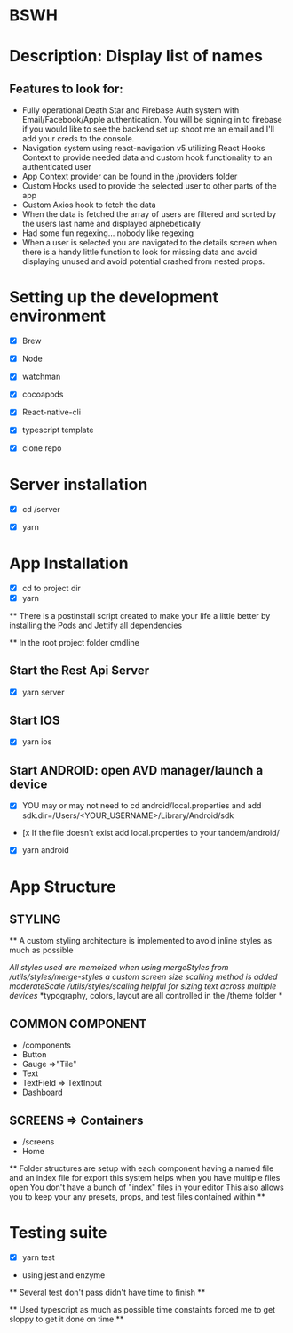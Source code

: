 # BSWH

# Description: Display list of names 

## Features to look for:
 * Fully operational Death Star and Firebase Auth system with Email/Facebook/Apple authentication. You will be signing in to firebase if you would like to see the backend set up shoot me an email and I'll add your creds to the console.
 * Navigation system using react-navigation v5 utilizing React Hooks Context to provide needed data and custom hook functionality to an authenticated user
 * App Context provider can be found in the /providers folder
 * Custom Hooks used to provide the selected user to other parts of the app
 * Custom Axios hook to fetch the data 
 * When the data is fetched the array of users are filtered and sorted by the users last name and displayed alphebetically
 * Had some fun regexing... nobody like regexing
 * When a user is selected you are navigated to the details screen when there is a handy little function to look for missing data and avoid displaying unused and avoid potential crashed from nested props.
 

# Setting up the development environment 

- [x] Brew
- [x] Node
- [x] watchman
- [x] cocoapods
- [x] React-native-cli
- [x] typescript template


- [x] clone repo 

# Server installation 
- [x] cd /server
- [x] yarn


# App Installation
- [x] cd to project dir 
- [x] yarn 

** There is a postinstall script created to make your life a little better by installing the Pods and Jettify all dependencies

** In the root project folder cmdline 

## Start the Rest Api Server
- [x] yarn server

## Start IOS 
- [x] yarn ios

## Start ANDROID: open AVD manager/launch a device 

- [x] YOU may or may not need to cd android/local.properties and add sdk.dir=/Users/<YOUR_USERNAME>/Library/Android/sdk
- [x If the file doesn't exist add local.properties to your tandem/android/

- [x] yarn android


# App Structure

## STYLING

** A custom styling architecture is implemented to avoid inline styles as much as possible

*All styles used are memoized when using mergeStyles from /utils/styles/merge-styles*
*a custom screen size scalling method is added moderateScale /utils/styles/scaling helpful for sizing text across multiple devices*
*typography, colors, layout are all controlled in the /theme folder *


## COMMON COMPONENT
* /components
* Button
* Gauge =>"Tile"
* Text
* TextField => TextInput
* Dashboard

## SCREENS => Containers
* /screens
* Home 

** Folder structures are setup with each component having a named file and an index file for export this system helps when you have multiple files open
You don't have a bunch of "index" files in your editor
This also allows you to keep your any presets, props, and test files contained within **


# Testing suite
- [x] yarn test
* using jest and enzyme

** Several test don't pass didn't have time to finish **

** Used typescript as much as possible time constaints forced me to get sloppy to get it done on time **




